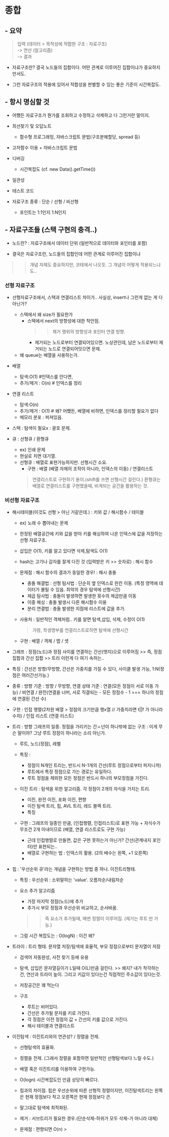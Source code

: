 # 종합

## - 요약

> 입력 (데이터 > 목적성에 적합한 구조 : 자료구조)<br>
> -> 연산 (알고리즘)<br>
> -> 결과<br>

- 자료구조란? 결국 노드들의 집합이다. 어떤 관계로 이루어진 집합이냐가 중요하지만서도.

- 그런 자료구조의 적용에 있어서 적합성을 판별할 수 있는 좋은 기준이 시간복잡도.

## - 항시 명심할 것

- 어쨌든 자료구조가 뭔가를 조회하고 수정하고 삭제하고 다 그런거란 말이지.
- 최선찾기 및 오답노트
  - 함수형 프로그래밍, 자바스크립트 문법(구조분해할당, spread 등)
- 고차함수 이용 + 자바스크립트 문법
- 디버깅
  - 시간복잡도 (cf. new Data().getTime())
- 일관성
- 테스트 코드

- 자료구조 종류 : 단순 / 선형 / 비선형
  - 포인트는 1:1인지 1:N인지

## - 자료구조들 (스택 구현의 충격..) 
- 노드란? : 자료구조에서 데이터 단위 (일반적으로 데이터와 포인터를 포함)

- 결국은 자료구조란, 노드들의 집합인데 어떤 관계로 이루어진 집합이냐
>> 개념 자체도 중요하지만, 코테에서 나오듯. 그 개념이 어떻게 적용되느냐도..
### 선형 자료구조
  - 선형자료구조에서, 스택과 연결리스트 차이가.. 사실상, insert나 그런게 없는 게 다 아닌가?
    - 스택에서 왜 size가 필요한가
      - 스택에서 next의 방향성에 대한 착안점.
        >> 제거 행위의 방향성과 포인터 연결 방향.
          - 제거되는 노드로부터 연결되어있으면. 노상관인데, 남은 노드로부터 제거되는 노드로 연결되어잇으면 문제.
    - 왜 queue는 배열을 사용하는가.


  - 배열
    - 탐색:O(1) #인덱스를 안다면,
    - 추가/제거 : O(n) # 인덱스를 정리

  - 연결 리스트
    - 탐색:O(n)
    - 추가/제거 : O(1) # 왜? 어쨌든, 배열에 비하면, 인덱스를 정리할 필요가 없다
    - 메모리 분포 : 퍼져있음.

  - 스택 : 탐색이 필요x : 괄호 문제.

  - 큐 : 선형큐 / 환형큐
    - ex) 인쇄 문제
    - 현실로 치면 대기열.
    - 선형큐 : 배열로 표현가능하지만. 선형시간 소요.
      - 구현 : 배열 (배열 자체의 조작이 아니라, 인덱스의 이동) / 연결리스트
      > 연결리스트로 구현하기 용이.(shift를 쓰면 선형시간 걸린다.)
      > 환형큐는 배열로 연결리스트를 구현했을때, 비게되는 공간을 활용하는 것.


### 비선형 자료구조
  - 해시테이블(이것도 선형 > 아닌 거같은데.) : 키와 값 / 해시함수 / 테이블  
    - ex) 노래 수 뽑아내는 문제
    - 한정된 배열공간에 키와 값을 받아 키를 해싱하여 나온 인덱스에 값을 저장하는 선형 자료구조.
    - 삽입은 O(1), 키를 알고 있다면 삭제,탐색도 O(1)
    - hash는 고기나 감자를 잘게 다진 것 (입력받은 키 >> 숫자로) : 해시 함수
    - 문제점 : 해시 함수의 결과가 동일한 경우! : 해시 충돌
      - 충돌 해결법 : 선형 탐사법 : 단순히 옆 인덱스로 한칸 이동. (특정 영역에 데이터가 몰릴 수 있음. 최악의 경우 탐색에 선형시간)
      - 제곱 탐사법 : 충돌이 발생하면 발생한 횟수의 제곱만큼 이동
      - 이중 해싱 : 충돌 발생시 다른 해시함수 이용
      - 분리 연결법 : 충돌 발생한 지점에 리스트에 값을 추가.

    - 사용처 : 일반적인 객체처럼.. 키를 알면 탐색,삽입, 삭제, 수정이 O(1)
       > 가령, 학생명부를 연결리스트로하면 탐색에 선형시간
    - 구현 : 배열 / 객체 / 맵 / 셋 

 - 그래프 : 정점(노드)과 정점 사이를 연결하는 간선(엣지)으로 이루어짐 >> 즉, 정점 집합과 간선 집합 >> 트리 이런게 다 여기 속하는..
  - 특징 : 간선은 방향/무방향, 간선은 가중치를 가질 수 있다, 사이클 발생 가능, 1:N(정점은 여러간선가능.)
  - 종류 : 방향 기준 : 방향 / 무방향,
          연결 상태 기준 : 연결(모든 정점이 서로 이동 가능) / 비연결 / 완전(연결을 너머, 서로 직결되는 - 모든 정점수 - 1 === 하나의 정점에 연결된 간선 수)

  - 구현 : 인접 행렬(2차원 배열 > 정점의 크기만큼 행x열 // 가중치라면 t||f 가 아니라 수치) / 인접 리스트 (연결 리스트)

  - 트리 : 방향 그래프의 일종. 정점을 가리키는 간ㅅ넌이 하나밖에 없는 구조 : 이게 무슨 말이야? 그냥 루트 정점이 하나라는 소리 아닌가.
    - 루트, 노드(정점), 레벨
    - 특징 :
      - 정점이 N개인 트리는, 반드시 N-1개의 간선(루트 정점으로부터 퍼지니까)
      - 루트에서 특정 정점으로 가는 경로는 유일하다.
      - 루트 정점을 제외한 모든 정점은 반드시 하나의 부모정점을 가진다.

    - 이진 트리 : 탐색을 위한 알고리즘. 각 정점이 2개의 자식을 가지는 트리.
      - 이진, 완전 이진, 포화 이진, 편향
      - 이진 탐색 트리, 힙, AVL 트리, 레드 블랙 트리.
      - 특징

    - 구현 : 그래프의 일종인 만큼, (인접행렬, 인접리스트)로 표현 가능 + 자식수가 무조건 2개 
    이내이므로 (배열, 연결 리스트로도 구현 가능)
      - 근데 인접행렬로 만들면, 값은 구현 못하는거 아닌가? 간선(관계내지 포인터)만 표현되는..
      - 배열로 구현하는 법 : 인덱스의 활용. (2의 배수는 왼쪽, +1 오른쪽)
      -

  - 힙 : '우선순위 큐'라는 개념을 구현하는 방법 중 하나. 이진트리형태.
    - 특징 : 우선순위 : 소위말하는 'value'. 오름차순/내림차순
    - 요소 추가 알고리즘
      - 가장 마지막 정점(노드)에 추가
      - 추가시 부모 정점과 우선순위 비교하고, 순서바꿈.
      >> 즉 요소가 추가될때, 매번 정렬이 이루어짐. (제거는 루트 만 가능.)

    - 그럼 시간 복잡도는 : O(logN) : 이건 왜?

  - 트라이 : 트리 형태. 문자열 저장/탐색에 효율적, 부모 정점으로부터 문자열이 저장
    - 검색어 자동완성, 사전 찾기 등에 유용
    - 탐색, 삽입은 문자열길이가 L일때 O(L)만큼 걸린다. >> 왜지? 내가 착각하는 건, 연산과 트라이 높이. 그리고 키값이 있다는건 직접적인 주소값이 있다는것.
    - 저장공간은 꽤 먹는다

    - 구조
        - 루트는 비어있다.
        - 간선은 추가될 문자를 키로 가진다.
        - 각 정점은 이전 정점의 값 + 간선의 키를 값으로 가진다.
        - 해시 테이블과 연결리스트

  - 이진탐색 : 이진트리와의 연관성? / 정렬을 전제.
    - 선형탐색의 효율화.
    - 정렬을 전제. (그래서 정렬을 포함하면 일반적인 선형탐색보다 느릴 수도.)
    - 배열 혹은 이진트리를 이용하여 구현가능.
    - O(logn) 시간복잡도인 만큼 상당히 빠르다.
    - 힙과의 차이점. 힙은 우선순위에 따른 선형적 정렬이지만, 이진탐색트리는 왼쪽은 현재 정점보다 작고 오른쪽은 현재 정점보다 큰.
    - 말그대로 탐색에 최적화된.

    - 제거 : 서브트리가 필요한 경우.(단순삭제-하위가 모두 삭제-가 아니라 대체)
    - 문제점 : 편향되면 O(n) >
